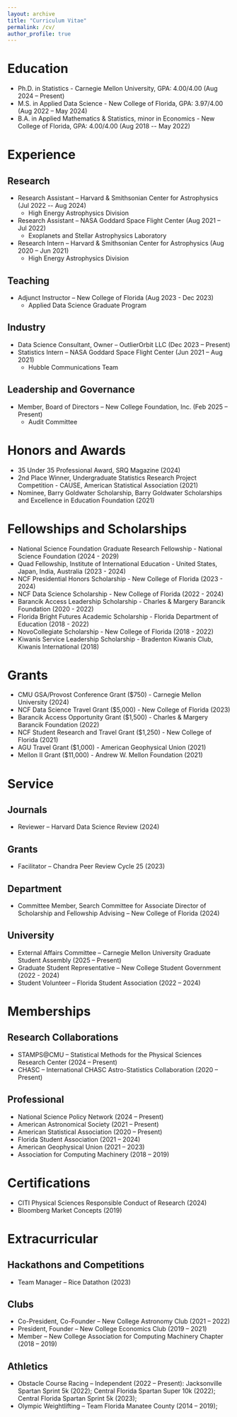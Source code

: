 ```yaml
---
layout: archive
title: "Curriculum Vitae"
permalink: /cv/
author_profile: true
---
```


Education
======
* Ph.D. in Statistics - Carnegie Mellon University, GPA: 4.00/4.00 (Aug 2024 – Present)
* M.S. in Applied Data Science - New College of Florida, GPA: 3.97/4.00 (Aug 2022 – May 2024)
* B.A. in Applied Mathematics & Statistics, minor in Economics - New College of Florida, GPA: 4.00/4.00 (Aug 2018 -- May 2022)

Experience
======

Research
-----
* Research Assistant – Harvard & Smithsonian Center for Astrophysics (Jul 2022 -- Aug 2024)
	* High Energy Astrophysics Division
* Research Assistant – NASA Goddard Space Flight Center (Aug 2021 – Jul 2022)
	* Exoplanets and Stellar Astrophysics Laboratory
* Research Intern – Harvard & Smithsonian Center for Astrophysics (Aug 2020 – Jun 2021)
	* High Energy Astrophysics Division

Teaching
-----
* Adjunct Instructor – New College of Florida (Aug 2023 - Dec 2023)
	* Applied Data Science Graduate Program

Industry
-----
* Data Science Consultant, Owner – OutlierOrbit LLC (Dec 2023 – Present)
* Statistics Intern – NASA Goddard Space Flight Center (Jun 2021 – Aug 2021)
	* Hubble Communications Team

Leadership and Governance
-----
* Member, Board of Directors – New College Foundation, Inc. (Feb 2025 – Present)
	* Audit Committee


Honors and Awards
======
* 35 Under 35 Professional Award, SRQ Magazine (2024)
* 2nd Place Winner, Undergraduate Statistics Research Project Competition - CAUSE, American Statistical Association (2021)
* Nominee, Barry Goldwater Scholarship, Barry Goldwater Scholarships and Excellence in Education Foundation (2021)

Fellowships and Scholarships
======
* National Science Foundation Graduate Research Fellowship - National Science Foundation (2024 - 2029)
* Quad Fellowship, Institute of International Education - United States, Japan, India, Australia (2023 - 2024)
* NCF Presidential Honors Scholarship - New College of Florida (2023 - 2024)
* NCF Data Science Scholarship - New College of Florida (2022 - 2024)
* Barancik Access Leadership Scholarship - Charles & Margery Barancik Foundation (2020 - 2022)
* Florida Bright Futures Academic Scholarship - Florida Department of Education (2018 - 2022)
* NovoCollegiate Scholarship - New College of Florida (2018 - 2022)
* Kiwanis Service Leadership Scholarship - Bradenton Kiwanis Club, Kiwanis International (2018)

Grants
======
* CMU GSA/Provost Conference Grant ($750) - Carnegie Mellon University (2024)
* NCF Data Science Travel Grant ($5,000) - New College of Florida (2023)
* Barancik Access Opportunity Grant ($1,500) - Charles & Margery Barancik Foundation (2022)
* NCF Student Research and Travel Grant ($1,250) - New College of Florida (2021)
* AGU Travel Grant ($1,000) - American Geophysical Union (2021)
* Mellon II Grant ($11,000) - Andrew W. Mellon Foundation (2021)

Service
======

Journals
------
* Reviewer – Harvard Data Science Review (2024)

Grants
------
* Facilitator – Chandra Peer Review Cycle 25 (2023)

Department
------
* Committee Member, Search Committee for Associate Director of Scholarship and Fellowship Advising – New College of Florida (2024)

University
------
* External Affairs Committee – Carnegie Mellon University Graduate Student Assembly (2025 – Present)
* Graduate Student Representative – New College Student Government (2022 - 2024)
* Student Volunteer – Florida Student Association (2022 – 2024)

Memberships
======

Research Collaborations
------
* STAMPS@CMU – Statistical Methods for the Physical Sciences Research Center (2024 – Present)
* CHASC – International CHASC Astro-Statistics Collaboration (2020 – Present)

Professional
------
* National Science Policy Network (2024 – Present)
* American Astronomical Society (2021 – Present)
* American Statistical Association (2020 – Present)
* Florida Student Association (2021 – 2024)
* American Geophysical Union (2021 – 2023)
* Association for Computing Machinery (2018 – 2019)

Certifications
======
* CITI Physical Sciences Responsible Conduct of Research (2024)
* Bloomberg Market Concepts (2019)

Extracurricular
======

Hackathons and Competitions
------ 
* Team Manager – Rice Datathon (2023)

Clubs
------
* Co-President, Co-Founder – New College Astronomy Club (2021 – 2022)
* President, Founder – New College Economics Club (2019 – 2021)
* Member – New College Association for Computing Machinery Chapter (2018 – 2019)

Athletics
------
* Obstacle Course Racing – Independent (2022 – Present): Jacksonville Spartan Sprint 5k (2022); Central Florida Spartan Super 10k (2022); Central Florida Spartan Sprint 5k (2023);
* Olympic Weightlifting – Team Florida Manatee County (2014 – 2019);